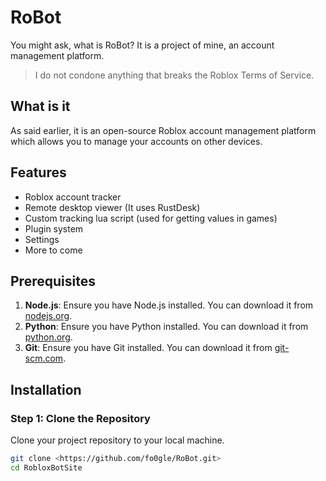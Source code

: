 # RoBot

You might ask, what is RoBot? It is a project of mine, an account management platform.

> I do not condone anything that breaks the Roblox Terms of Service.

## What is it

As said earlier, it is an open-source Roblox account management platform which allows you to manage your accounts on other devices.

## Features

- Roblox account tracker
- Remote desktop viewer (It uses RustDesk)
- Custom tracking lua script (used for getting values in games)
- Plugin system
- Settings
- More to come

## Prerequisites

1. **Node.js**: Ensure you have Node.js installed. You can download it from [nodejs.org](https://nodejs.org/).
2. **Python**: Ensure you have Python installed. You can download it from [python.org](https://www.python.org/).
3. **Git**: Ensure you have Git installed. You can download it from [git-scm.com](https://git-scm.com/).

## Installation

### Step 1: Clone the Repository
Clone your project repository to your local machine.
```sh
git clone <https://github.com/fo0gle/RoBot.git>
cd RobloxBotSite
